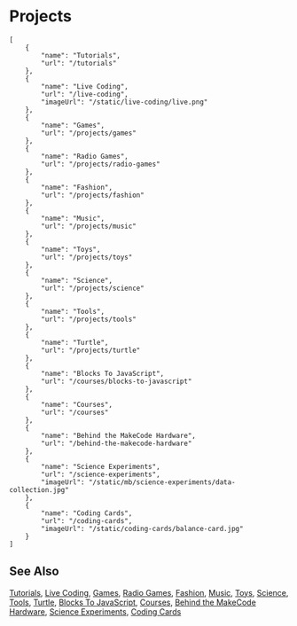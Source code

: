 # Projects

```codecard
[
    {
        "name": "Tutorials",
        "url": "/tutorials"
    },
    {
        "name": "Live Coding",
        "url": "/live-coding",
        "imageUrl": "/static/live-coding/live.png"
    },
    {
        "name": "Games",
        "url": "/projects/games"
    },
    {
        "name": "Radio Games",
        "url": "/projects/radio-games"
    },
    {
        "name": "Fashion",
        "url": "/projects/fashion"
    },
    {
        "name": "Music",
        "url": "/projects/music"
    },
    {
        "name": "Toys",
        "url": "/projects/toys"
    },
    {
        "name": "Science",
        "url": "/projects/science"
    },
    {
        "name": "Tools",
        "url": "/projects/tools"
    },
    {
        "name": "Turtle",
        "url": "/projects/turtle"
    },
    {
        "name": "Blocks To JavaScript",
        "url": "/courses/blocks-to-javascript"
    },
    {
        "name": "Courses",
        "url": "/courses"
    },
    {
        "name": "Behind the MakeCode Hardware",
        "url": "/behind-the-makecode-hardware"
    },
    {
        "name": "Science Experiments",
        "url": "/science-experiments",
        "imageUrl": "/static/mb/science-experiments/data-collection.jpg"
    },
    {
        "name": "Coding Cards",
        "url": "/coding-cards",
        "imageUrl": "/static/coding-cards/balance-card.jpg"
    }
]
```

## See Also

[Tutorials](/tutorials),
[Live Coding](/live-coding),
[Games](/projects/games),
[Radio Games](/projects/radio-games),
[Fashion](/projects/fashion),
[Music](/projects/music),
[Toys](/projects/toys),
[Science](/projects/science),
[Tools](/projects/tools),
[Turtle](/projects/turtle),
[Blocks To JavaScript](/courses/blocks-to-javascript),
[Courses](/courses),
[Behind the MakeCode Hardware](/behind-the-makecode-hardware),
[Science Experiments](/science-experiments),
[Coding Cards](/coding-cards)

